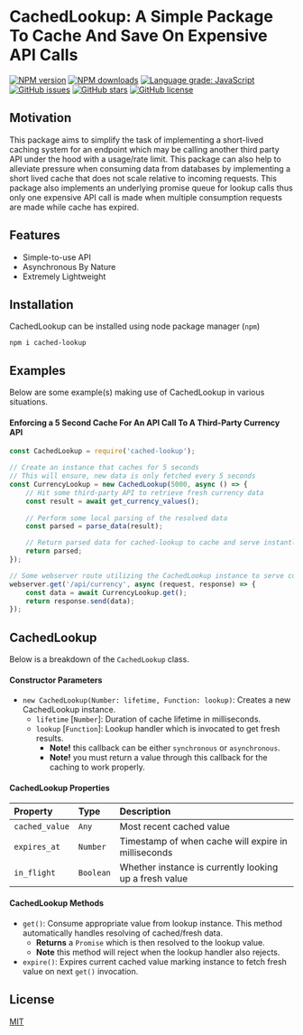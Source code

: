 # CachedLookup: A Simple Package To Cache And Save On Expensive API Calls

<div align="left">

[![NPM version](https://img.shields.io/npm/v/cached-lookup.svg?style=flat)](https://www.npmjs.com/package/cached-lookup)
[![NPM downloads](https://img.shields.io/npm/dm/cached-lookup.svg?style=flat)](https://www.npmjs.com/package/cached-lookup)
[![Language grade: JavaScript](https://img.shields.io/lgtm/grade/javascript/g/kartikk221/cached-lookup.svg?logo=lgtm&logoWidth=18)](https://lgtm.com/projects/g/kartikk221/cached-lookup/context:javascript)
[![GitHub issues](https://img.shields.io/github/issues/kartikk221/cached-lookup)](https://github.com/kartikk221/cached-lookup/issues)
[![GitHub stars](https://img.shields.io/github/stars/kartikk221/cached-lookup)](https://github.com/kartikk221/cached-lookup/stargazers)
[![GitHub license](https://img.shields.io/github/license/kartikk221/cached-lookup)](https://github.com/kartikk221/cached-lookup/blob/master/LICENSE)

</div>

## Motivation
This package aims to simplify the task of implementing a short-lived caching system for an endpoint which may be calling another third party API under the hood with a usage/rate limit. This package can also help to alleviate pressure when consuming data from databases by implementing a short lived cache that does not scale relative to incoming requests. This package also implements an underlying promise queue for lookup calls thus only one expensive API call is made when multiple consumption requests are made while cache has expired.

## Features
- Simple-to-use API
- Asynchronous By Nature
- Extremely Lightweight

## Installation
CachedLookup can be installed using node package manager (`npm`)
```
npm i cached-lookup
```

## Examples
Below are some example(s) making use of CachedLookup in various situations.

#### Enforcing a 5 Second Cache For An API Call To A Third-Party Currency API
```javascript
const CachedLookup = require('cached-lookup');

// Create an instance that caches for 5 seconds
// This will ensure, new data is only fetched every 5 seconds
const CurrencyLookup = new CachedLookup(5000, async () => {
    // Hit some third-party API to retrieve fresh currency data
    const result = await get_currency_values();
    
    // Perform some local parsing of the resolved data
    const parsed = parse_data(result);

    // Return parsed data for cached-lookup to cache and serve instantly for the next 5 seconds
    return parsed;
});

// Some webserver route utilizing the CachedLookup instance to serve currency data
webserver.get('/api/currency', async (request, response) => {
    const data = await CurrencyLookup.get();
    return response.send(data);
});
```

## CachedLookup
Below is a breakdown of the `CachedLookup` class.

#### Constructor Parameters
* `new CachedLookup(Number: lifetime, Function: lookup)`: Creates a new CachedLookup instance.
  * `lifetime` [`Number`]: Duration of cache lifetime in milliseconds.
  * `lookup` [`Function`]: Lookup handler which is invocated to get fresh results.
    * **Note!** this callback can be either `synchronous` or `asynchronous`.
    * **Note!** you must return a value through this callback for the caching to work properly.

#### CachedLookup Properties
| Property  | Type     | Description                |
| :-------- | :------- | :------------------------- |
| `cached_value` | `Any` | Most recent cached value |
| `expires_at` | `Number` | Timestamp of when cache will expire in milliseconds |
| `in_flight` | `Boolean` | Whether instance is currently looking up a fresh value |

#### CachedLookup Methods
* `get()`: Consume appropriate value from lookup instance. This method automatically handles resolving of cached/fresh data.
    * **Returns** a `Promise` which is then resolved to the lookup value. 
    * **Note** this method will reject when the lookup handler also rejects.
* `expire()`: Expires current cached value marking instance to fetch fresh value on next `get()` invocation.
## License
[MIT](./LICENSE)
